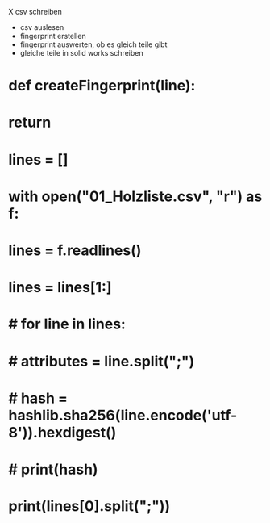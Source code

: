 X   csv schreiben
-   csv auslesen
-   fingerprint erstellen
-   fingerprint auswerten, ob es gleich teile gibt
-   gleiche teile in solid works schreiben




# def createFingerprint(line):
#     return 

# lines = []

# with open("01_Holzliste.csv", "r") as f:
#     lines = f.readlines()
    
# lines = lines[1:]    


# # for line in lines:
# #     attributes = line.split(";")
    
# #     hash = hashlib.sha256(line.encode('utf-8')).hexdigest()
# #     print(hash)


# print(lines[0].split(";"))